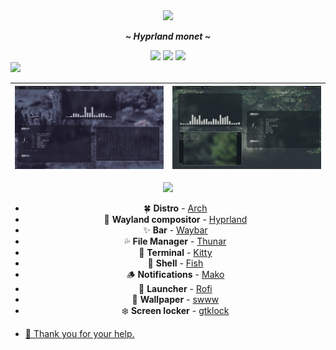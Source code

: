 <div align="center">
<img width="25%" src="https://i.imgur.com/ROIWqGt.png">
</div>



<div align="center">
  <p></p>
  <p><b><i> ~ Hyprland monet ~ </i></b></p>
  <img src="https://img.shields.io/github/last-commit/ivanka3006/monet?color=%23c4a7e7&style=for-the-badge">
  <img src="https://img.shields.io/github/repo-size/ivanka3006/monet?color=%23e0def4&style=for-the-badge">
  <img src="https://img.shields.io/github/stars/ivanka3006/monet?color=%23ebbcba&style=for-the-badge">
</div>

<img src="https://img.shields.io/github/stars/ivanka3006/monet?color=%23ebbcba&style=for-the-badge">

<p></p>

| ![1](assets/1.png) | ![2](assets/2.png) |
| --- | --- |


<div align="center"><img src="https://raw.githubusercontent.com/catppuccin/catppuccin/main/assets/footers/gray0_ctp_on_line.png"></div>

<div align="center">
  <p></p>
  
  - 🍀 **Distro** - [Arch](https://archlinux.org/) 
  - 🌼 **Wayland compositor** - [Hyprland](https://hyprland.org/) 
  - ✨ **Bar** - [Waybar](https://github.com/Alexays/Waybar) 
  - 💦 **File Manager** - [Thunar](https://gitlab.xfce.org/xfce/thunar) 
  - 🌷 **Terminal** - [Kitty](https://sw.kovidgoyal.net/kitty/) 
  - 🍄 **Shell** - [Fish](https://fishshell.com/) 
  - 🪵 **Notifications** - [Mako](https://github.com/emersion/mako) 
  - 🌻 **Launcher** - [Rofi](https://github.com/lbonn/rofi) 
  - 🍁 **Wallpaper** - [swww](https://github.com/Horus645/swww) 
  - ❄️ **Screen locker** - [gtklock](https://github.com/jovanlanik/gtklock) 
</div>

- [💞 Thank you for your help.](https://github.com/linkfrg/)
